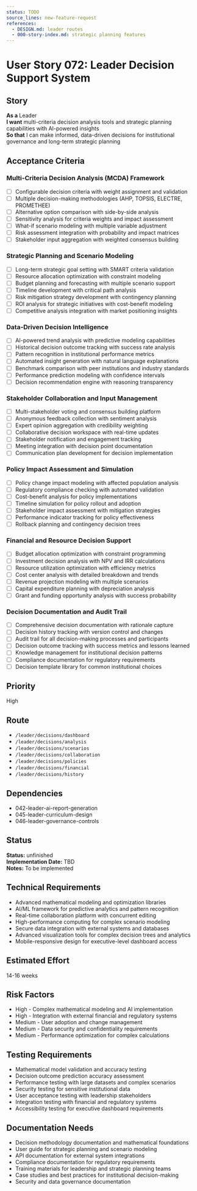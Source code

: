 ```yaml
---
status: TODO
source_lines: new-feature-request
references:
  - DESIGN.md: leader routes
  - 000-story-index.md: strategic planning features
---
```


# User Story 072: Leader Decision Support System

## Story
**As a** Leader  
**I want** multi-criteria decision analysis tools and strategic planning capabilities with AI-powered insights  
**So that** I can make informed, data-driven decisions for institutional governance and long-term strategic planning

## Acceptance Criteria

### Multi-Criteria Decision Analysis (MCDA) Framework
- [ ] Configurable decision criteria with weight assignment and validation
- [ ] Multiple decision-making methodologies (AHP, TOPSIS, ELECTRE, PROMETHEE)
- [ ] Alternative option comparison with side-by-side analysis
- [ ] Sensitivity analysis for criteria weights and impact assessment
- [ ] What-if scenario modeling with multiple variable adjustment
- [ ] Risk assessment integration with probability and impact matrices
- [ ] Stakeholder input aggregation with weighted consensus building

### Strategic Planning and Scenario Modeling
- [ ] Long-term strategic goal setting with SMART criteria validation
- [ ] Resource allocation optimization with constraint modeling
- [ ] Budget planning and forecasting with multiple scenario support
- [ ] Timeline development with critical path analysis
- [ ] Risk mitigation strategy development with contingency planning
- [ ] ROI analysis for strategic initiatives with cost-benefit modeling
- [ ] Competitive analysis integration with market positioning insights

### Data-Driven Decision Intelligence
- [ ] AI-powered trend analysis with predictive modeling capabilities
- [ ] Historical decision outcome tracking with success rate analysis
- [ ] Pattern recognition in institutional performance metrics
- [ ] Automated insight generation with natural language explanations
- [ ] Benchmark comparison with peer institutions and industry standards
- [ ] Performance prediction modeling with confidence intervals
- [ ] Decision recommendation engine with reasoning transparency

### Stakeholder Collaboration and Input Management
- [ ] Multi-stakeholder voting and consensus building platform
- [ ] Anonymous feedback collection with sentiment analysis
- [ ] Expert opinion aggregation with credibility weighting
- [ ] Collaborative decision workspace with real-time updates
- [ ] Stakeholder notification and engagement tracking
- [ ] Meeting integration with decision point documentation
- [ ] Communication plan development for decision implementation

### Policy Impact Assessment and Simulation
- [ ] Policy change impact modeling with affected population analysis
- [ ] Regulatory compliance checking with automated validation
- [ ] Cost-benefit analysis for policy implementations
- [ ] Timeline simulation for policy rollout and adoption
- [ ] Stakeholder impact assessment with mitigation strategies
- [ ] Performance indicator tracking for policy effectiveness
- [ ] Rollback planning and contingency decision trees

### Financial and Resource Decision Support
- [ ] Budget allocation optimization with constraint programming
- [ ] Investment decision analysis with NPV and IRR calculations
- [ ] Resource utilization optimization with efficiency metrics
- [ ] Cost center analysis with detailed breakdown and trends
- [ ] Revenue projection modeling with multiple scenarios
- [ ] Capital expenditure planning with depreciation analysis
- [ ] Grant and funding opportunity analysis with success probability

### Decision Documentation and Audit Trail
- [ ] Comprehensive decision documentation with rationale capture
- [ ] Decision history tracking with version control and changes
- [ ] Audit trail for all decision-making processes and participants
- [ ] Decision outcome tracking with success metrics and lessons learned
- [ ] Knowledge management for institutional decision patterns
- [ ] Compliance documentation for regulatory requirements
- [ ] Decision template library for common institutional choices

## Priority
High

## Route
- `/leader/decisions/dashboard`
- `/leader/decisions/analysis`
- `/leader/decisions/scenarios`
- `/leader/decisions/collaboration`
- `/leader/decisions/policies`
- `/leader/decisions/financial`
- `/leader/decisions/history`

## Dependencies
- 042-leader-ai-report-generation
- 045-leader-curriculum-design
- 046-leader-governance-controls


## Status
**Status:** unfinished  
**Implementation Date:** TBD  
**Notes:** To be implemented
## Technical Requirements
- Advanced mathematical modeling and optimization libraries
- AI/ML framework for predictive analytics and pattern recognition
- Real-time collaboration platform with concurrent editing
- High-performance computing for complex scenario modeling
- Secure data integration with external systems and databases
- Advanced visualization tools for complex decision trees and analytics
- Mobile-responsive design for executive-level dashboard access

## Estimated Effort
14-16 weeks

## Risk Factors
- High - Complex mathematical modeling and AI implementation
- High - Integration with external financial and regulatory systems
- Medium - User adoption and change management
- Medium - Data security and confidentiality requirements
- Medium - Performance optimization for complex calculations

## Testing Requirements
- Mathematical model validation and accuracy testing
- Decision outcome prediction accuracy assessment
- Performance testing with large datasets and complex scenarios
- Security testing for sensitive institutional data
- User acceptance testing with leadership stakeholders
- Integration testing with financial and regulatory systems
- Accessibility testing for executive dashboard requirements

## Documentation Needs
- Decision methodology documentation and mathematical foundations
- User guide for strategic planning and scenario modeling
- API documentation for external system integrations
- Compliance documentation for regulatory requirements
- Training materials for leadership and strategic planning teams
- Case studies and best practices for institutional decision-making
- Security and data governance documentation